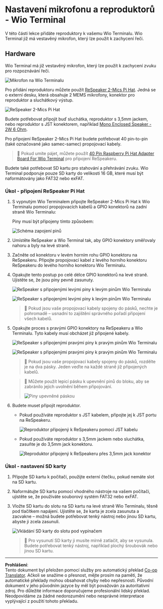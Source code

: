 <!--
CO_OP_TRANSLATOR_METADATA:
{
  "original_hash": "93d352de36526b8990e41dd538100324",
  "translation_date": "2025-08-27T21:22:23+00:00",
  "source_file": "6-consumer/lessons/1-speech-recognition/wio-terminal-microphone.md",
  "language_code": "cs"
}
-->
# Nastavení mikrofonu a reproduktorů - Wio Terminal

V této části lekce přidáte reproduktory k vašemu Wio Terminalu. Wio Terminal již má vestavěný mikrofon, který lze použít k zachycení řeči.

## Hardware

Wio Terminal má již vestavěný mikrofon, který lze použít k zachycení zvuku pro rozpoznávání řeči.

![Mikrofon na Wio Terminalu](../../../../../translated_images/wio-mic.3f8c843dbe8ad917424037a93e3d25c62634add00a04dd8e091317b5a7a90088.cs.png)

Pro přidání reproduktoru můžete použít [ReSpeaker 2-Mics Pi Hat](https://www.seeedstudio.com/ReSpeaker-2-Mics-Pi-HAT.html). Jedná se o externí desku, která obsahuje 2 MEMS mikrofony, konektor pro reproduktor a sluchátkový výstup.

![ReSpeaker 2-Mics Pi Hat](../../../../../translated_images/respeaker.f5d19d1c6b14ab1676d24ac2764e64fac5339046ae07be8b45ce07633d61b79b.cs.png)

Budete potřebovat připojit buď sluchátka, reproduktor s 3,5mm jackem, nebo reproduktor s JST konektorem, například [Mono Enclosed Speaker - 2W 6 Ohm](https://www.seeedstudio.com/Mono-Enclosed-Speaker-2W-6-Ohm-p-2832.html).

Pro připojení ReSpeaker 2-Mics Pi Hat budete potřebovat 40 pin-to-pin (také označované jako samec-samec) propojovací kabely.

> 💁 Pokud umíte pájet, můžete použít [40 Pin Raspberry Pi Hat Adapter Board For Wio Terminal](https://www.seeedstudio.com/40-Pin-Raspberry-Pi-Hat-Adapter-Board-For-Wio-Terminal-p-4730.html) pro připojení ReSpeakeru.

Budete také potřebovat SD kartu pro stahování a přehrávání zvuku. Wio Terminal podporuje pouze SD karty do velikosti 16 GB, které musí být naformátovány jako FAT32 nebo exFAT.

### Úkol - připojení ReSpeaker Pi Hat

1. S vypnutým Wio Terminalem připojte ReSpeaker 2-Mics Pi Hat k Wio Terminalu pomocí propojovacích kabelů a GPIO konektorů na zadní straně Wio Terminalu:

    Piny musí být připojeny tímto způsobem:

    ![Schéma zapojení pinů](../../../../../translated_images/wio-respeaker-wiring-0.767f80aa6508103880d256cdf99ee7219e190db257c7261e4aec219759dc67b9.cs.png)

1. Umístěte ReSpeaker a Wio Terminal tak, aby GPIO konektory směřovaly nahoru a byly na levé straně.

1. Začněte od konektoru v levém horním rohu GPIO konektoru na ReSpeakeru. Připojte propojovací kabel z levého horního konektoru ReSpeakeru do levého horního konektoru Wio Terminalu.

1. Opakujte tento postup po celé délce GPIO konektorů na levé straně. Ujistěte se, že jsou piny pevně zasunuty.

    ![ReSpeaker s připojenými levými piny k levým pinům Wio Terminalu](../../../../../translated_images/wio-respeaker-wiring-1.8d894727f2ba24004824ee5e06b83b6d10952550003a3efb603182121521b0ef.cs.png)

    ![ReSpeaker s připojenými levými piny k levým pinům Wio Terminalu](../../../../../translated_images/wio-respeaker-wiring-2.329e1cbd306e754f8ffe56f9294794f4a8fa123860d76067a79e9ea385d1bf56.cs.png)

    > 💁 Pokud jsou vaše propojovací kabely spojeny do pásků, nechte je pohromadě – usnadní to zajištění správného pořadí připojení všech kabelů.

1. Opakujte proces s pravými GPIO konektory na ReSpeakeru a Wio Terminalu. Tyto kabely musí obcházet již připojené kabely.

    ![ReSpeaker s připojenými pravými piny k pravým pinům Wio Terminalu](../../../../../translated_images/wio-respeaker-wiring-3.75b0be447e2fa9307a6a954f9ae8a71b77e39ada6a5ef1a059d341dc850fd90c.cs.png)

    ![ReSpeaker s připojenými pravými piny k pravým pinům Wio Terminalu](../../../../../translated_images/wio-respeaker-wiring-4.aa9cd434d8779437de720cba2719d83992413caed1b620b6148f6c8924889afb.cs.png)

    > 💁 Pokud jsou vaše propojovací kabely spojeny do pásků, rozdělte je na dva pásky. Jeden veďte na každé straně již připojených kabelů.

    > 💁 Můžete použít lepicí pásku k upevnění pinů do bloku, aby se zabránilo jejich uvolnění během připojování.
    >
    > ![Piny upevněné páskou](../../../../../translated_images/wio-respeaker-wiring-5.af117c20acf622f3cd656ccd8f4053f8845d6aaa3af164d24cb7dbd54a4bb470.cs.png)

1. Budete muset připojit reproduktor.

    * Pokud používáte reproduktor s JST kabelem, připojte jej k JST portu na ReSpeakeru.

      ![Reproduktor připojený k ReSpeakeru pomocí JST kabelu](../../../../../translated_images/respeaker-jst-speaker.a441d177809df9458041a2012dd336dbb22c00a5c9642647109d2940a50d6fcc.cs.png)

    * Pokud používáte reproduktor s 3,5mm jackem nebo sluchátka, zasuňte je do 3,5mm jack konektoru.

      ![Reproduktor připojený k ReSpeakeru přes 3,5mm jack konektor](../../../../../translated_images/respeaker-35mm-speaker.ad79ef4f128c7751f0abf854869b6b779c90c12ae3e48909944a7e48aeee3c7e.cs.png)

### Úkol - nastavení SD karty

1. Připojte SD kartu k počítači, použijte externí čtečku, pokud nemáte slot na SD kartu.

1. Naformátujte SD kartu pomocí vhodného nástroje na vašem počítači, ujistěte se, že používáte souborový systém FAT32 nebo exFAT.

1. Vložte SD kartu do slotu na SD kartu na levé straně Wio Terminalu, těsně pod tlačítkem napájení. Ujistěte se, že karta je zcela zasunuta a zacvakne – možná budete potřebovat tenký nástroj nebo jinou SD kartu, abyste ji zcela zasunuli.

    ![Vkládání SD karty do slotu pod vypínačem](../../../../../translated_images/wio-sd-card.acdcbe322fa4ee7f8f9c8cc015b3263964bb26ab5c7e25b41747988cc5280d64.cs.png)

    > 💁 Pro vysunutí SD karty ji musíte mírně zatlačit, aby se vysunula. Budete potřebovat tenký nástroj, například plochý šroubovák nebo jinou SD kartu.

---

**Prohlášení**:  
Tento dokument byl přeložen pomocí služby pro automatický překlad [Co-op Translator](https://github.com/Azure/co-op-translator). Ačkoli se snažíme o přesnost, mějte prosím na paměti, že automatické překlady mohou obsahovat chyby nebo nepřesnosti. Původní dokument v jeho původním jazyce by měl být považován za autoritativní zdroj. Pro důležité informace doporučujeme profesionální lidský překlad. Neodpovídáme za žádné nedorozumění nebo nesprávné interpretace vyplývající z použití tohoto překladu.